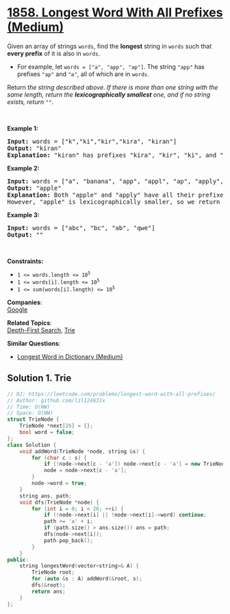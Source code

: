 # [1858. Longest Word With All Prefixes (Medium)](https://leetcode.com/problems/longest-word-with-all-prefixes/)

<p>Given an array of strings <code>words</code>, find the <strong>longest</strong> string in <code>words</code> such that <strong>every prefix</strong> of it is also in <code>words</code>.</p>

<ul>
	<li>For example, let <code>words = ["a", "app", "ap"]</code>. The string <code>"app"</code> has prefixes <code>"ap"</code> and <code>"a"</code>, all of which are in <code>words</code>.</li>
</ul>

<p>Return <em>the string described above. If there is more than one string with the same length, return the <strong>lexicographically smallest</strong> one, and if no string exists, return </em><code>""</code>.</p>

<p>&nbsp;</p>
<p><strong>Example 1:</strong></p>

<pre><strong>Input:</strong> words = ["k","ki","kir","kira", "kiran"]
<strong>Output:</strong> "kiran"
<strong>Explanation:</strong> "kiran" has prefixes "kira", "kir", "ki", and "k", and all of them appear in words.
</pre>

<p><strong>Example 2:</strong></p>

<pre><strong>Input:</strong> words = ["a", "banana", "app", "appl", "ap", "apply", "apple"]
<strong>Output:</strong> "apple"
<strong>Explanation:</strong> Both "apple" and "apply" have all their prefixes in words.
However, "apple" is lexicographically smaller, so we return that.
</pre>

<p><strong>Example 3:</strong></p>

<pre><strong>Input:</strong> words = ["abc", "bc", "ab", "qwe"]
<strong>Output:</strong> ""
</pre>

<p>&nbsp;</p>
<p><strong>Constraints:</strong></p>

<ul>
	<li><code>1 &lt;= words.length &lt;= 10<sup>5</sup></code></li>
	<li><code>1 &lt;= words[i].length &lt;= 10<sup>5</sup></code></li>
	<li><code>1 &lt;= sum(words[i].length) &lt;= 10<sup>5</sup></code></li>
</ul>

**Companies**:  
[Google](https://leetcode.com/company/google)

**Related Topics**:  
[Depth-First Search](https://leetcode.com/tag/depth-first-search/), [Trie](https://leetcode.com/tag/trie/)

**Similar Questions**:
* [Longest Word in Dictionary (Medium)](https://leetcode.com/problems/longest-word-in-dictionary/)

## Solution 1. Trie

```cpp
// OJ: https://leetcode.com/problems/longest-word-with-all-prefixes/
// Author: github.com/lzl124631x
// Time: O(NW)
// Space: O(NW)
struct TrieNode {
    TrieNode *next[26] = {};
    bool word = false;
};
class Solution {
    void addWord(TrieNode *node, string &s) {
        for (char c : s) {
            if (!node->next[c - 'a']) node->next[c - 'a'] = new TrieNode();
            node = node->next[c - 'a'];
        }
        node->word = true;
    }
    string ans, path;
    void dfs(TrieNode *node) {
        for (int i = 0; i < 26; ++i) {
            if (!node->next[i] || !node->next[i]->word) continue;
            path += 'a' + i;
            if (path.size() > ans.size()) ans = path;
            dfs(node->next[i]);
            path.pop_back();
        }
    }
public:
    string longestWord(vector<string>& A) {
        TrieNode root;
        for (auto &s : A) addWord(&root, s);
        dfs(&root);
        return ans;
    }
};
```